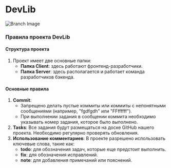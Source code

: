 # DevLib
![Branch Image](https://drive.google.com/uc?export=view&id=1crCXb-QVlmTpuXuLTPLvznyidRZ8zoqI)

### Правила проекта DevLib

#### Структура проекта
1. Проект имеет две основные папки:
   - **Папка Client**: здесь работают фронтенд-разработчики.
   - **Папка Server**: здесь располагается и работает команда разработчиков бэкенда.

#### Основные правила
1. **Commit**:
   - Запрещено делать пустые коммиты или коммиты с непонятными сообщениями (например, "fgdfgdh" или "FFffffff").
   - При выполнении задания в сообщении коммита необходимо указывать номер задания, которое было выполнено.
2. **Tasks**: Все задания будут размещаться на доске GitHub нашего проекта. Необходимо регулярно проверять обновления.
3. **Использование комментариев**: В проекте разрешено использовать ключевые слова, такие как:
   - **todo**: для обозначения задач, которые еще предстоит выполнить.
   - **fix**: для обозначения исправлений.
   - **note**: для добавления примечаний или пояснений.
